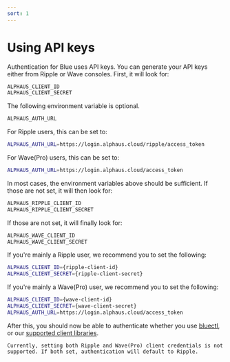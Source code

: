 ```yaml
---
sort: 1
---
```


# Using API keys

Authentication for Blue uses API keys. You can generate your API keys either from Ripple or Wave consoles. First, it will look for:
```bash
ALPHAUS_CLIENT_ID
ALPHAUS_CLIENT_SECRET
```

The following environment variable is optional.
```bash
ALPHAUS_AUTH_URL
```

For Ripple users, this can be set to:
```bash
ALPHAUS_AUTH_URL=https://login.alphaus.cloud/ripple/access_token
```

For Wave(Pro) users, this can be set to:
```bash
ALPHAUS_AUTH_URL=https://login.alphaus.cloud/access_token
```

In most cases, the environment variables above should be sufficient. If those are not set, it will then look for:
```bash
ALPHAUS_RIPPLE_CLIENT_ID
ALPHAUS_RIPPLE_CLIENT_SECRET
```

If those are not set, it will finally look for:
```bash
ALPHAUS_WAVE_CLIENT_ID
ALPHAUS_WAVE_CLIENT_SECRET
```

If you're mainly a Ripple user, we recommend you to set the following:
```bash
ALPHAUS_CLIENT_ID={ripple-client-id}
ALPHAUS_CLIENT_SECRET={ripple-client-secret}
```

If you're mainly a Wave(Pro) user, we recommend you to set the following:
```bash
ALPHAUS_CLIENT_ID={wave-client-id}
ALPHAUS_CLIENT_SECRET={wave-client-secret}
ALPHAUS_AUTH_URL=https://login.alphaus.cloud/access_token
```

After this, you should now be able to authenticate whether you use [bluectl](https://github.com/alphauslabs/bluectl), or our [supported client libraries](https://alphauslabs.github.io/blueapi/sdks/).

```warning
Currently, setting both Ripple and Wave(Pro) client credentials is not supported. If both set, authentication will default to Ripple.
```
